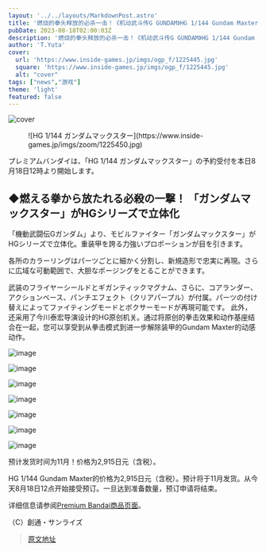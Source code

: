 ```yaml
---
layout: '../../layouts/MarkdownPost.astro'
title: '燃烧的拳头释放的必杀一击！《机动武斗传G GUNDAM》HG 1/144 Gundam Maxter今日12时开始接受预订'
pubDate: 2023-08-18T02:00:03Z
description: '燃烧的拳头释放的必杀一击！《机动武斗传G GUNDAM》HG 1/144 Gundam Maxter今日12时开始接受预订'
author: 'T.Yuta'
cover:
  url: 'https://www.inside-games.jp/imgs/ogp_f/1225445.jpg'
  square: 'https://www.inside-games.jp/imgs/ogp_f/1225445.jpg'
  alt: "cover"
tags: ["news","游戏"]
theme: 'light'
featured: false
---
```


![cover](https://www.inside-games.jp/imgs/ogp_f/1225445.jpg)

<figure class="ctms-editor-image">![HG 1/144 ガンダムマックスター](https://www.inside-games.jp/imgs/zoom/1225450.jpg)</figure>
<p>プレミアムバンダイは、「HG 1/144 ガンダムマックスター」の予約受付を本日8月18日12時より開始します。</p>
<h2>◆燃える拳から放たれる必殺の一撃！ 「ガンダムマックスター」がHGシリーズで立体化</h2>
<p>「機動武闘伝Gガンダム」より、モビルファイター「ガンダムマックスター」がHGシリーズで立体化。重装甲を誇る力強いプロポーションが目を引きます。</p>
<p>各所のカラーリングはパーツごとに細かく分割し、新規造形で忠実に再現。さらに広域な可動範囲で、大胆なポージングをとることができます。</p>
<p class="text-start">武装のフライヤーシールドとギガンティックマグナム、さらに、コアランダー、アクションベース、パンチエフェクト（クリアパープル）が付属。パーツの付け替えによってファイティングモードとボクサーモードが再現可能です。
此外，还采用了今川泰宏导演设计的HG原创机关。通过将原创的拳击效果和动作基座结合在一起，您可以享受到从拳击模式到进一步解除装甲的Gundam Maxter的动感动作。

![image](https://www.inside-games.jp/imgs/zoom/1225451.jpg)

![image](https://www.inside-games.jp/imgs/zoom/1225452.jpg)

![image](https://www.inside-games.jp/imgs/zoom/1225453.jpg)

![image](https://www.inside-games.jp/imgs/zoom/1225454.jpg)

![image](https://www.inside-games.jp/imgs/zoom/1225455.jpg)

![image](https://www.inside-games.jp/imgs/zoom/1225446.jpg)

![image](https://www.inside-games.jp/imgs/zoom/1225447.jpg)

预计发货时间为11月！价格为2,915日元（含税）。

HG 1/144 Gundam Maxter的价格为2,915日元（含税）。预计将于11月发货。从今天8月18日12点开始接受预订。一旦达到准备数量，预订申请将结束。

详细信息请参阅[Premium Bandai商品页面](https://p-bandai.jp/item/item-1000194970/)。

（C）創通・サンライズ

>[原文地址](https://www.inside-games.jp/article/2023/08/18/147907.html)  